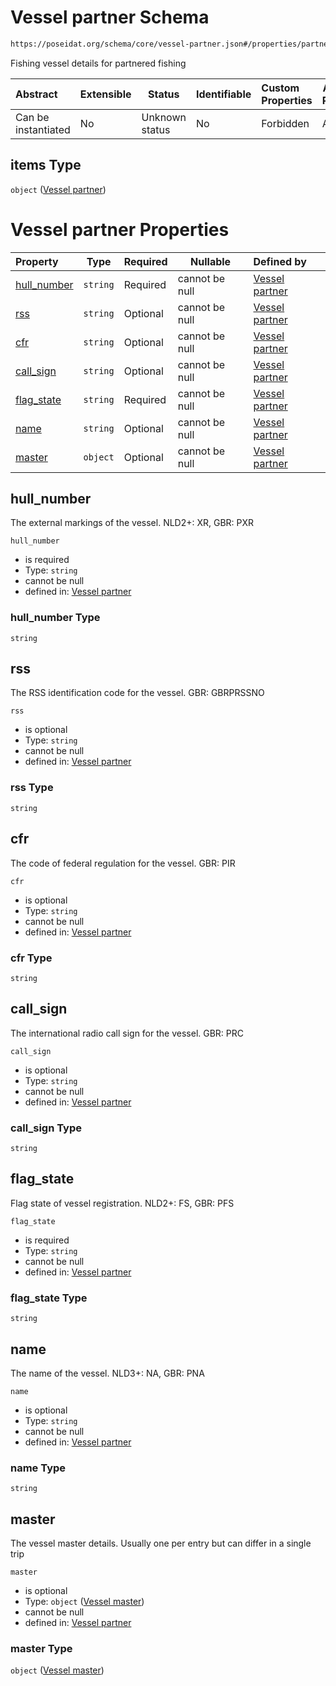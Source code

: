 # Vessel partner Schema

```txt
https://poseidat.org/schema/core/vessel-partner.json#/properties/partnered_fishing_vessel/items
```

Fishing vessel details for partnered fishing


| Abstract            | Extensible | Status         | Identifiable | Custom Properties | Additional Properties | Access Restrictions | Defined In                                                                                         |
| :------------------ | ---------- | -------------- | ------------ | :---------------- | --------------------- | ------------------- | -------------------------------------------------------------------------------------------------- |
| Can be instantiated | No         | Unknown status | No           | Forbidden         | Allowed               | none                | [fishing-gear-deployment.json\*](schemas/core/fishing-gear-deployment.json "open original schema") |

## items Type

`object` ([Vessel partner](fishing-gear-deployment-properties-partnered-fishing-vessels-vessel-partner.md))

# Vessel partner Properties

| Property                    | Type     | Required | Nullable       | Defined by                                                                                                                                     |
| :-------------------------- | -------- | -------- | -------------- | :--------------------------------------------------------------------------------------------------------------------------------------------- |
| [hull_number](#hull_number) | `string` | Required | cannot be null | [Vessel partner](vessel-partner-properties-hull_number.md "https&#x3A;//poseidat.org/schema/core/vessel-partner.json#/properties/hull_number") |
| [rss](#rss)                 | `string` | Optional | cannot be null | [Vessel partner](vessel-partner-properties-rss.md "https&#x3A;//poseidat.org/schema/core/vessel-partner.json#/properties/rss")                 |
| [cfr](#cfr)                 | `string` | Optional | cannot be null | [Vessel partner](vessel-partner-properties-cfr.md "https&#x3A;//poseidat.org/schema/core/vessel-partner.json#/properties/cfr")                 |
| [call_sign](#call_sign)     | `string` | Optional | cannot be null | [Vessel partner](vessel-partner-properties-call_sign.md "https&#x3A;//poseidat.org/schema/core/vessel-partner.json#/properties/call_sign")     |
| [flag_state](#flag_state)   | `string` | Required | cannot be null | [Vessel partner](vessel-partner-properties-flag_state.md "https&#x3A;//poseidat.org/schema/core/vessel-partner.json#/properties/flag_state")   |
| [name](#name)               | `string` | Optional | cannot be null | [Vessel partner](vessel-partner-properties-name.md "https&#x3A;//poseidat.org/schema/core/vessel-partner.json#/properties/name")               |
| [master](#master)           | `object` | Optional | cannot be null | [Vessel partner](vessel-partner-properties-vessel-master.md "https&#x3A;//poseidat.org/schema/core/vessel-master.json#/properties/master")     |

## hull_number

The external markings of the vessel. NLD2+: XR, GBR: PXR


`hull_number`

-   is required
-   Type: `string`
-   cannot be null
-   defined in: [Vessel partner](vessel-partner-properties-hull_number.md "https&#x3A;//poseidat.org/schema/core/vessel-partner.json#/properties/hull_number")

### hull_number Type

`string`

## rss

The RSS identification code for the vessel. GBR: GBRPRSSNO


`rss`

-   is optional
-   Type: `string`
-   cannot be null
-   defined in: [Vessel partner](vessel-partner-properties-rss.md "https&#x3A;//poseidat.org/schema/core/vessel-partner.json#/properties/rss")

### rss Type

`string`

## cfr

The code of federal regulation for the vessel. GBR: PIR


`cfr`

-   is optional
-   Type: `string`
-   cannot be null
-   defined in: [Vessel partner](vessel-partner-properties-cfr.md "https&#x3A;//poseidat.org/schema/core/vessel-partner.json#/properties/cfr")

### cfr Type

`string`

## call_sign

The international radio call sign for the vessel. GBR: PRC


`call_sign`

-   is optional
-   Type: `string`
-   cannot be null
-   defined in: [Vessel partner](vessel-partner-properties-call_sign.md "https&#x3A;//poseidat.org/schema/core/vessel-partner.json#/properties/call_sign")

### call_sign Type

`string`

## flag_state

Flag state of vessel registration. NLD2+: FS, GBR: PFS


`flag_state`

-   is required
-   Type: `string`
-   cannot be null
-   defined in: [Vessel partner](vessel-partner-properties-flag_state.md "https&#x3A;//poseidat.org/schema/core/vessel-partner.json#/properties/flag_state")

### flag_state Type

`string`

## name

The name of the vessel. NLD3+: NA, GBR: PNA


`name`

-   is optional
-   Type: `string`
-   cannot be null
-   defined in: [Vessel partner](vessel-partner-properties-name.md "https&#x3A;//poseidat.org/schema/core/vessel-partner.json#/properties/name")

### name Type

`string`

## master

The vessel master details. Usually one per entry but can differ in a single trip


`master`

-   is optional
-   Type: `object` ([Vessel master](vessel-partner-properties-vessel-master.md))
-   cannot be null
-   defined in: [Vessel partner](vessel-partner-properties-vessel-master.md "https&#x3A;//poseidat.org/schema/core/vessel-master.json#/properties/master")

### master Type

`object` ([Vessel master](vessel-partner-properties-vessel-master.md))
